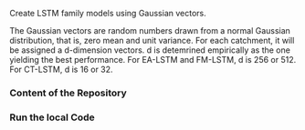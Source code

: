 Create LSTM family models using Gaussian vectors. 

The Gaussian vectors are random numbers drawn from a normal Gaussian distribution, that is, zero mean and unit variance. For each catchment, it will be assigned a d-dimension vectors. d is detemrined empirically as the one yielding the best performance. 
For EA-LSTM and FM-LSTM, d is 256 or 512. For CT-LSTM, d is 16 or 32. 

### Content of the Repository

### Run the local Code
